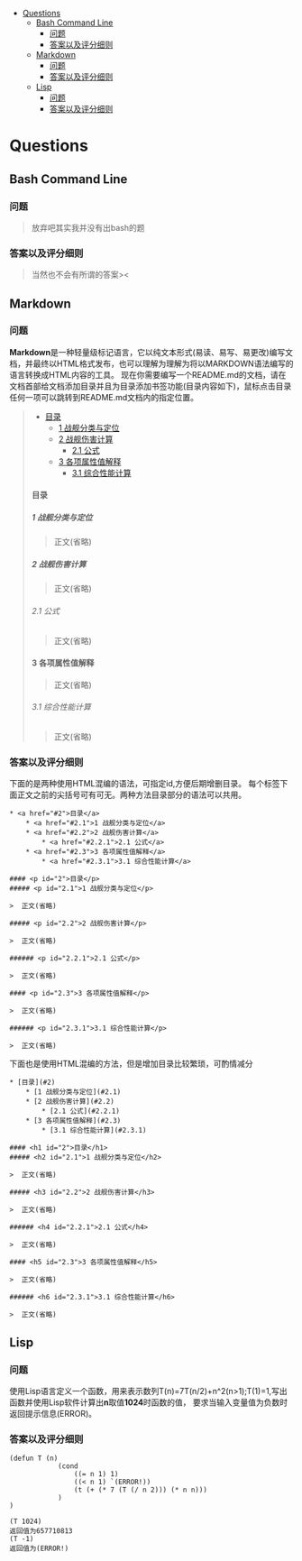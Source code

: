 * <a href="#1">Questions</a>
    * <a href="#1.1">Bash Command Line</a>
        * <a href="#1.1.1">问题</a>
        * <a href="#1.1.2">答案以及评分细则</a>
    * <a href="#1.2">Markdown</a>
        * <a href="#1.2.1">问题</a>
        * <a href="#1.2.2">答案以及评分细则</a>
    * <a href="#1.3">Lisp</a>
        * <a href="#1.3.1">问题</a>
        * <a href="#1.3.2">答案以及评分细则</a>

# <p id="1">Questions</p>

## <p id="1.1">Bash Command Line</p>

### <p id="1.1.1">问题</p>

> 放弃吧其实我并没有出bash的题

### <p id="1.1.2">答案以及评分细则</p>

> 当然也不会有所谓的答案><

## <p id="1.2">Markdown</p>
### <p id="1.2.1">问题</p>

**Markdown**是一种轻量级标记语言，它以纯文本形式(易读、易写、易更改)编写文档，并最终以HTML格式发布，也可以理解为理解为将以MARKDOWN语法编写的语言转换成HTML内容的工具。
现在你需要编写一个README.md的文档，请在文档首部给文档添加目录并且为目录添加书签功能(目录内容如下)，鼠标点击目录任何一项可以跳转到README.md文档内的指定位置。

> * <a href="#2">目录</a>
>     * <a href="#2.1">1 战舰分类与定位</a>
>     * <a href="#2.2">2 战舰伤害计算</a>
>         * <a href="#2.2.1">2.1 公式</a>
>     * <a href="#2.3">3 各项属性值解释</a>
>         * <a href="#2.3.1">3.1 综合性能计算</a>
> 
> #### <p id="2">目录</p>
> ##### <p id="2.1">1 战舰分类与定位</p>
> 
>>  正文(省略)
> 
> ##### <p id="2.2">2 战舰伤害计算</p>
> 
>>  正文(省略)
> 
> ###### <p id="2.2.1">2.1 公式</p>
> 
>>  正文(省略)
> 
> #### <p id="2.3">3 各项属性值解释</p>
> 
>>  正文(省略)
> 
> ###### <p id="2.3.1">3.1 综合性能计算</p>
> 
>>  正文(省略)

### <p id="1.2,2">答案以及评分细则</p>

下面的是两种使用HTML混编的语法，可指定id,方便后期增删目录。
每个标签下面正文之前的尖括号可有可无。两种方法目录部分的语法可以共用。

    * <a href="#2">目录</a>
        * <a href="#2.1">1 战舰分类与定位</a>
        * <a href="#2.2">2 战舰伤害计算</a>
            * <a href="#2.2.1">2.1 公式</a>
        * <a href="#2.3">3 各项属性值解释</a>
            * <a href="#2.3.1">3.1 综合性能计算</a>
     
    #### <p id="2">目录</p>
    ##### <p id="2.1">1 战舰分类与定位</p>
     
    >  正文(省略)
     
    ##### <p id="2.2">2 战舰伤害计算</p>
     
    >  正文(省略)
     
    ###### <p id="2.2.1">2.1 公式</p>
     
    >  正文(省略)
     
    #### <p id="2.3">3 各项属性值解释</p>
     
    >  正文(省略)
     
    ###### <p id="2.3.1">3.1 综合性能计算</p>
     
    >  正文(省略)

下面也是使用HTML混编的方法，但是增加目录比较繁琐，可酌情减分

    * [目录](#2)
        * [1 战舰分类与定位](#2.1)
        * [2 战舰伤害计算](#2.2)
            * [2.1 公式](#2.2.1)
        * [3 各项属性值解释](#2.3)
            * [3.1 综合性能计算](#2.3.1)

    #### <h1 id="2">目录</h1>
    ##### <h2 id="2.1">1 战舰分类与定位</h2>
     
    >  正文(省略)
     
    ##### <h3 id="2.2">2 战舰伤害计算</h3>
     
    >  正文(省略)
     
    ###### <h4 id="2.2.1">2.1 公式</h4>
     
    >  正文(省略)
     
    #### <h5 id="2.3">3 各项属性值解释</h5>
     
    >  正文(省略)
     
    ###### <h6 id="2.3.1">3.1 综合性能计算</h6>
     
    >  正文(省略)

## <p id="1.3">Lisp</p>
### <p id="1.3.1">问题</p>

使用Lisp语言定义一个函数，用来表示数列T(n)=7T(n/2)+n^2(n>1);T(1)=1,写出函数并使用Lisp软件计算出**n**取值**1024**时函数的值，
要求当输入变量值为负数时返回提示信息(ERROR)。


### <p id="1.3.2">答案以及评分细则</p>

    (defun T (n)
                (cond
                    ((= n 1) 1)
                    ((< n 1) `(ERROR!))
                    (t (+ (* 7 (T (/ n 2))) (* n n)))
                )
    )

    (T 1024)
    返回值为657710813
    (T -1)
    返回值为(ERROR!)
